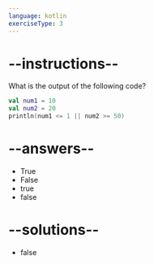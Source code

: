 ```yaml
---
language: kotlin
exerciseType: 3
---
```


# --instructions--

What is the output of the following code?
```kotlin
val num1 = 10
val num2 = 20
println(num1 <= 1 || num2 >= 50)
```

# --answers--

- True
- False
- true
- false

# --solutions--

- false
